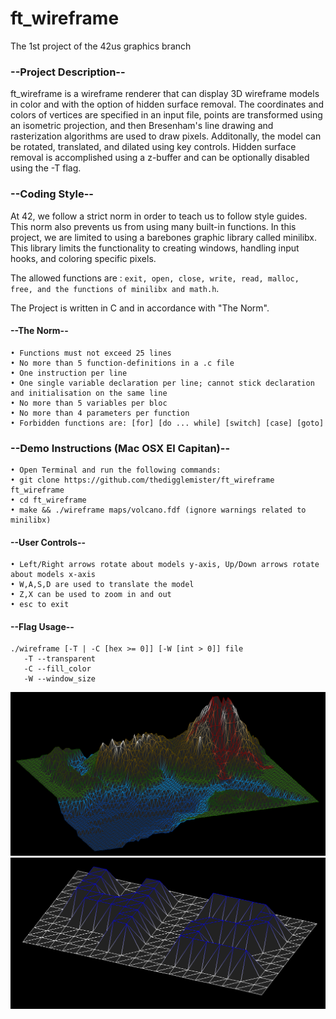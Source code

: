 # ft_wireframe
The 1st project of the 42us graphics branch

### --Project Description--
ft_wireframe is a wireframe renderer that can display 3D wireframe models in color and with the option of hidden surface removal. The coordinates and colors of vertices are specified in an input file, points are transformed using an isometric projection, and then Bresenham's line drawing and rasterization algorithms are used to draw pixels. Additonally, the model can be rotated, translated, and dilated using key controls. Hidden surface removal is accomplished using a z-buffer and can be optionally disabled using the -T flag.

### --Coding Style--
At 42, we follow a strict norm in order to teach us to follow style guides. This norm also prevents us from using many built-in functions. In this project, we are limited to using a barebones graphic library called minilibx. This library limits the functionality to creating windows, handling input hooks, and coloring specific pixels.

The allowed functions are : ```exit, open, close, write, read, malloc, free, and the functions of minilibx and math.h```.

The Project is written in C and in accordance with "The Norm".

#### --The Norm--
    • Functions must not exceed 25 lines
    • No more than 5 function-definitions in a .c file
    • One instruction per line
    • One single variable declaration per line; cannot stick declaration and initialisation on the same line
    • No more than 5 variables per bloc
    • No more than 4 parameters per function
    • Forbidden functions are: [for] [do ... while] [switch] [case] [goto]
    
### --Demo Instructions (Mac OSX El Capitan)--

    • Open Terminal and run the following commands:
    • git clone https://github.com/thedigglemister/ft_wireframe ft_wireframe
    • cd ft_wireframe
    • make && ./wireframe maps/volcano.fdf (ignore warnings related to minilibx)
    
#### --User Controls--
    • Left/Right arrows rotate about models y-axis, Up/Down arrows rotate about models x-axis
    • W,A,S,D are used to translate the model
    • Z,X can be used to zoom in and out
    • esc to exit
   
#### --Flag Usage--

    ./wireframe [-T | -C [hex >= 0]] [-W [int > 0]] file
       -T --transparent
       -C --fill_color
       -W --window_size
      
<img src="/images/volcano.png" width="800">
<img src="/images/42.png" width="600">
